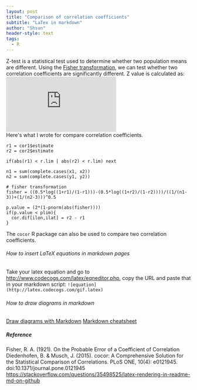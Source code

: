 ```yaml
---
layout: post
title: "Comparison of correlation coefficients"
subtitle: "LaTex in markdown"
author: "Shsun"
header-style: text
tags:
  - R
---
```


Z-test is a statistical test used to determine whether two population means are different. Using the [Fisher transformation](https://en.wikipedia.org/wiki/Fisher_transformation), we can test whether two correlation coefficients are significantly different. Z value is calculated as:   
![equations](https://latex.codecogs.com/gif.latex?z%3D%5Cfrac%7B1%7D%7B2%7D%5Cln%20%5Cleft%20%28%20%5Cfrac%7B1&plus;r%7D%7B1-r%7D%20%5Cright%20%29)  
Here's what I wrote for compare correlation coefficients.

```
r1 = cor1$estimate
r2 = cor2$estimate

if(abs(r1) < r.lim | abs(r2) < r.lim) next

n1 = sum(complete.cases(x1, x2))
n2 = sum(complete.cases(y1, y2))

# fisher transformation
fisher = ((0.5*log((1+r1)/(1-r1)))-(0.5*log((1+r2)/(1-r2))))/((1/(n1-3))+(1/(n2-3)))^0.5

p.value = (2*(1-pnorm(abs(fisher))))
if(p.value < plim){
  cor.dif[ilon,ilat] = r2 - r1
}

```
The `cocor` R package can also be used to compare two correlation coefficients.  


###### How to insert LaTeX equations in markdown pages
Take your latex equation and go to http://www.codecogs.com/latex/eqneditor.php, copy the URL and paste that in your markdown script:
`![equation](http://latex.codecogs.com/gif.latex)`

###### How to draw diagrams in markdown
[Draw diagrams with Markdown](https://support.typora.io/Draw-Diagrams-With-Markdown/)
[Markdown cheatsheet](https://github.com/adam-p/markdown-here/wiki/Markdown-Cheatsheet)

##### Reference
Fisher, R. A. (1921). On the Probable Error of a Coefficient of Correlation
Diedenhofen, B. & Musch, J. (2015). cocor: A Comprehensive Solution for the Statistical Comparison of Correlations. PLoS ONE, 10(4): e0121945. doi:10.1371/journal.pone.0121945
https://stackoverflow.com/questions/35498525/latex-rendering-in-readme-md-on-github
